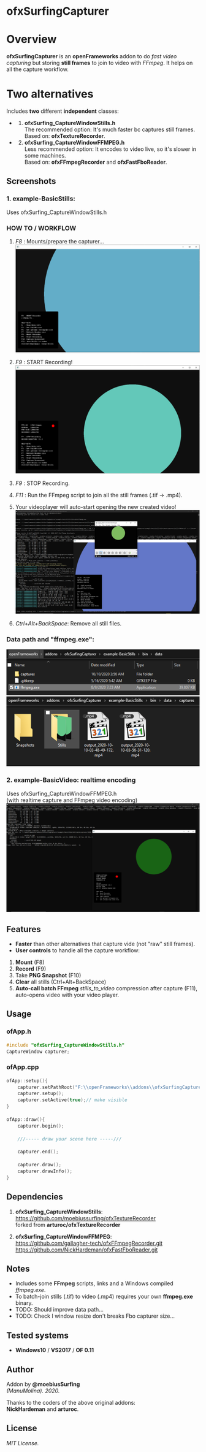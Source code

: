 ofxSurfingCapturer
=============================

# Overview
**ofxSurfingCapturer** is an **openFrameworks** addon to do *fast video capturing* but storing **still frames** to join to video with *FFmpeg*. It helps on all the capture workflow. 

# Two alternatives
Includes **two** different **independent** classes:  

- 1. **ofxSurfing_CaptureWindowStills.h**  
The recommended option: It's much faster bc captures still frames.  
Based on: **ofxTextureRecorder**.  

- 2. **ofxSurfing_CaptureWindowFFMPEG.h**  
Less recommended option: It encodes to video live, so it's slower in some machines.  
Based on: **ofxFFmpegRecorder** and **ofxFastFboReader**.

## Screenshots

### 1. example-BasicStills:
Uses ofxSurfing_CaptureWindowStills.h  

### HOW TO / WORKFLOW 
1. *F8* : Mounts/prepare the capturer...  
![image](/readme_images/Capture1.PNG?raw=true "image") 

2. *F9* : START Recording!
![image](/readme_images/Capture2.PNG?raw=true "image")  

3. *F9* : STOP Recording.  

4. *F11* : Run the FFmpeg script to join all the still frames (.tif -> .mp4).  

5. Your videoplayer will auto-start opening the new created video!  
![image](/readme_images/Capture3.PNG?raw=true "image")

6. *Ctrl+Alt+BackSpace*: Remove all still files.  

### Data path and "ffmpeg.exe":
![image](/readme_images/Capture5.PNG?raw=true "image")
![image](/readme_images/Capture6.PNG?raw=true "image")

### 2. example-BasicVideo: realtime encoding
Uses ofxSurfing_CaptureWindowFFMPEG.h  
(with realtime capture and FFmpeg video encoding)  
![image](/readme_images/Capture4.PNG?raw=true "image")

## Features
- **Faster** than other alternatives that capture vide (not "raw" still frames).
- **User controls** to handle all the capture workflow:  
1. **Mount** (F8)  
2. **Record** (F9)  
3. Take **PNG Snapshot** (F10)  
4. **Clear** all stills (Ctrl+Alt+BackSpace)
5. **Auto-call batch FFmpeg** *stills_to_video* compression after capture (F11),  
auto-opens video with your video player.

## Usage
 
### ofApp.h
```.cpp
#include "ofxSurfing_CaptureWindowStills.h"
CaptureWindow capturer;
```

### ofApp.cpp
```.cpp
ofApp::setup(){
	capturer.setPathRoot("F:\\openFrameworks\\addons\\ofxSurfingCapturer\\example-BasicStills\\bin\\data\\");
	capturer.setup();
	capturer.setActive(true);// make visible
}

ofApp::draw(){
	capturer.begin();

	///----- draw your scene here -----///
	
	capturer.end();

	capturer.draw();
	capturer.drawInfo();
}
```

## Dependencies
1. **ofxSurfing_CaptureWindowStills**:  
https://github.com/moebiussurfing/ofxTextureRecorder  
forked from **arturoc/ofxTextureRecorder**

2. **ofxSurfing_CaptureWindowFFMPEG**:  
https://github.com/gallagher-tech/ofxFFmpegRecorder.git  
https://github.com/NickHardeman/ofxFastFboReader.git  

## Notes
- Includes some **FFmpeg** scripts, links and a Windows compiled *ffmpeg.exe*.
- To batch-join stills (.tif) to video (.mp4) requires your own **ffmpeg.exe** binary.
- TODO: Should improve data path...
- TODO: Check I window resize don't breaks Fbo capturer size... 

## Tested systems
- **Windows10** / **VS2017** / **OF 0.11**

## Author
Addon by **@moebiusSurfing**  
*(ManuMolina). 2020.*  

Thanks to the coders of the above original addons:  
**NickHardeman** and **arturoc**.  

## License
*MIT License.*